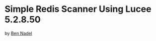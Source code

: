 
# Simple Redis Scanner Using Lucee 5.2.8.50

by [Ben Nadel][bennadel]



[bennadel]: https://www.bennadel.com "The blog of Ben Nadel"
